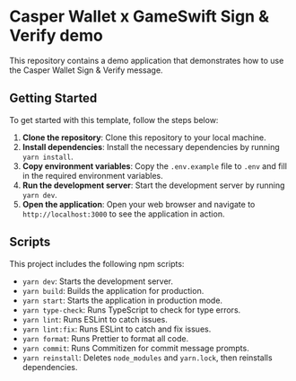 # Casper Wallet x GameSwift Sign & Verify demo

This repository contains a demo application that demonstrates how to use the Casper Wallet Sign & Verify message.

## Getting Started

To get started with this template, follow the steps below:

1. **Clone the repository**: Clone this repository to your local machine.
2. **Install dependencies**: Install the necessary dependencies by running `yarn install`.
3. **Copy environment variables**: Copy the `.env.example` file to `.env` and fill in the required environment variables.
4. **Run the development server**: Start the development server by running `yarn dev`.
5. **Open the application**: Open your web browser and navigate to `http://localhost:3000` to see the application in action.

## Scripts

This project includes the following npm scripts:

- `yarn dev`: Starts the development server.
- `yarn build`: Builds the application for production.
- `yarn start`: Starts the application in production mode.
- `yarn type-check`: Runs TypeScript to check for type errors.
- `yarn lint`: Runs ESLint to catch issues.
- `yarn lint:fix`: Runs ESLint to catch and fix issues.
- `yarn format`: Runs Prettier to format all code.
- `yarn commit`: Runs Commitizen for commit message prompts.
- `yarn reinstall`: Deletes `node_modules` and `yarn.lock`, then reinstalls dependencies.
